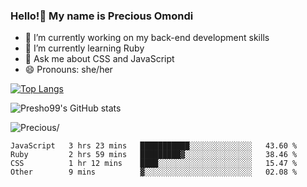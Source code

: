 ### Hello!👋 My name is Precious Omondi 

- 🔭 I’m currently working on my back-end development skills
- 🌱 I’m currently learning Ruby
- 💬 Ask me about CSS and JavaScript
- 😄 Pronouns: she/her



[![Top Langs](https://github-readme-stats.vercel.app/api/top-langs/?username=Presho99&langs_count=8&theme=dark)](https://github.com/Presho99/github-readme-stats)

![Presho99's GitHub stats](https://github-readme-stats.vercel.app/api?username=Presho99&show_icons=true&theme=dark)


<p align="left"> <img src=https://komarev.com/ghpvc/?username=Presho99&color=blueviolet alt=Precious/></p>






<!--START_SECTION:waka-->

```text
JavaScript   3 hrs 23 mins   ███████████░░░░░░░░░░░░░░   43.60 %
Ruby         2 hrs 59 mins   █████████▓░░░░░░░░░░░░░░░   38.46 %
CSS          1 hr 12 mins    ████░░░░░░░░░░░░░░░░░░░░░   15.47 %
Other        9 mins          ▓░░░░░░░░░░░░░░░░░░░░░░░░   02.08 %
```

<!--END_SECTION:waka-->

